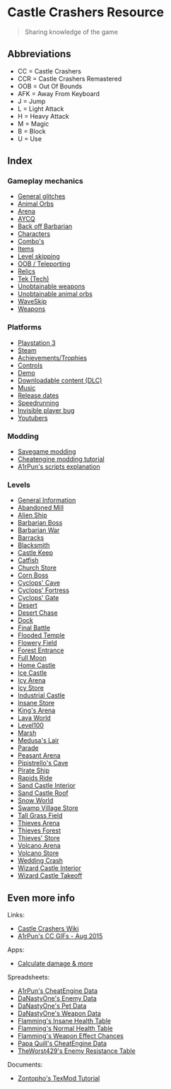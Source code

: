 # Castle Crashers Resource

> Sharing knowledge of the game

## Abbreviations

- CC = Castle Crashers
- CCR = Castle Crashers Remastered
- OOB = Out Of Bounds
- AFK = Away From Keyboard
- J = Jump
- L = Light Attack
- H = Heavy Attack
- M = Magic
- B = Block
- U = Use

## Index

### Gameplay mechanics

- [General glitches](/Levels/Glitches.md)
- [Animal Orbs](/Gameplay/AnimalOrbs.md)
- [Arena](/Gameplay/Arena.md)
- [AYCQ](/Gameplay/AYCQ.md)
- [Back off Barbarian](/Gameplay/BackOffBarbarian.md)
- [Characters](/Gameplay/Characters.md)
- [Combo's](/Gameplay/Combos.md)
- [Items](/Gameplay/Items.md)
- [Level skipping](/Gameplay/LevelSkip.md)
- [OOB / Teleporting](/Gameplay/OOB.md)
- [Relics](/Gameplay/Relics.md)
- [Tek (Tech)](/Gameplay/Tek.md)
- [Unobtainable weapons](/Gameplay/UnobtainableWeapons.md)
- [Unobtainable animal orbs](/Gameplay/UnobtainableAnimalOrbs.md)
- [WaveSkip](/Gameplay/WaveSkip.md)
- [Weapons](/Gameplay/Weapons.md)

### Platforms

- [Playstation 3](/Platforms/Playstation3.md)
- [Steam](/Platforms/Steam.md)
- [Achievements/Trophies](/Platforms/Achievements.md)
- [Controls](/Gameplay/Controls.md)
- [Demo](/Gameplay/Demo.md)
- [Downloadable content (DLC)](/Platforms/DLC.md)
- [Music](/Gameplay/Music.md)
- [Release dates](/Platforms/ReleaseDates.md)
- [Speedrunning](/Platforms/Speedrun.md)
- [Invisible player bug](/Platforms/InvisiblePlayerBug.md)
- [Youtubers](/Platforms/Youtubers.md)

### Modding

- [Savegame modding](/Modding/Modding.md)
- [Cheatengine modding tutorial](/Modding/ModTutorial.md)
- [A1rPun's scripts explanation](/Modding/A1rMods.md)

### Levels

- [General Information](/Levels/Levels.md)
- [Abandoned Mill](/Levels/AbandonedMill.md)
- [Alien Ship](/Levels/AlienShip.md)
- [Barbarian Boss](/Levels/BarbarianBoss.md)
- [Barbarian War](/Levels/BarbarianWar.md)
- [Barracks](/Levels/Barracks.md)
- [Blacksmith](/Levels/Blacksmith.md)
- [Castle Keep](/Levels/CastleKeep.md)
- [Catfish](/Levels/Catfish.md)
- [Church Store](/Levels/Stores.md)
- [Corn Boss](/Levels/CornBoss.md)
- [Cyclops' Cave](/Levels/CyclopsCave.md)
- [Cyclops' Fortress](/Levels/CyclopsFortress.md)
- [Cyclops' Gate](/Levels/CyclopsGate.md)
- [Desert](/Levels/Desert.md)
- [Desert Chase](/Levels/DesertChase.md)
- [Dock](/Levels/Dock.md)
- [Final Battle](/Levels/FinalBattle.md)
- [Flooded Temple](/Levels/FloodedTemple.md)
- [Flowery Field](/Levels/FloweryField.md)
- [Forest Entrance](/Levels/ForestEntrance.md)
- [Full Moon](/Levels/FullMoon.md)
- [Home Castle](/Levels/HomeCastle.md)
- [Ice Castle](/Levels/IceCastle.md)
- [Icy Arena](/Levels/Arenas.md)
- [Icy Store](/Levels/Stores.md)
- [Industrial Castle](/Levels/IndustrialCastle.md)
- [Insane Store](/Levels/Stores.md)
- [King's Arena](/Levels/Arenas.md)
- [Lava World](/Levels/LavaWorld.md)
- [Level100](/Levels/Level100.md)
- [Marsh](/Levels/Marsh.md)
- [Medusa's Lair](/Levels/Medusa.md)
- [Parade](/Levels/Parade.md)
- [Peasant Arena](/Levels/Arenas.md)
- [Pipistrello's Cave](/Levels/Pipistrello.md)
- [Pirate Ship](/Levels/PirateShip.md)
- [Rapids Ride](/Levels/RapidsRide.md)
- [Sand Castle Interior](/Levels/SandCastleInterior.md)
- [Sand Castle Roof](/Levels/SandCastleRoof.md)
- [Snow World](/Levels/SnowWorld.md)
- [Swamp Village Store](/Levels/Stores.md)
- [Tall Grass Field](/Levels/TallGrassField.md)
- [Thieves Arena](/Levels/Arenas.md)
- [Thieves Forest](/Levels/ThievesForest.md)
- [Thieves' Store](/Levels/Stores.md)
- [Volcano Arena](/Levels/Arenas.md)
- [Volcano Store](/Levels/Stores.md)
- [Wedding Crash](/Levels/WeddingCrash.md)
- [Wizard Castle Interior](/Levels/WizardCastleInterior.md)
- [Wizard Castle Takeoff](/Levels/WizardCastleTakeoff.md)

## Even more info

Links:

- [Castle Crashers Wiki](https://castlecrashers.fandom.com)
- [A1rPun's CC GIFs - Aug 2015](https://gfycat.com/@a1rpun)

Apps:

- [Calculate damage & more](https://github.com/A1rPun/castle-crashers-stats#readme)

Spreadsheets:

- [A1rPun's CheatEngine Data](https://docs.google.com/spreadsheets/d/1vsrf9KrzcrKVIjyHcOtaErx58amaT5JZy50lexA6_F4/edit?usp=sharing)
- [DaNastyOne's Enemy Data](https://docs.google.com/spreadsheets/d/1i0wBwif88cIp2iKHJ6T76Lc3dyPfKIF05u4IhtprJiQ/edit?usp=sharing)
- [DaNastyOne's Pet Data](https://docs.google.com/spreadsheets/d/14nxxe1AWnTycf5UY7GZNx5z00m0vfCOULqXbu959gcg/edit#gid=0)
- [DaNastyOne's Weapon Data](https://docs.google.com/spreadsheets/d/1LLmSblTYGfGQGb4ZMs4S4fBkps_TSygbZ1S4KtBfMK4/edit#gid=0)
- [Flamming's Insane Health Table](https://docs.google.com/spreadsheets/d/1JGt5SQfubBMNRuGxCjYhnSt1wVx7x4aMPySHijwIHCw/edit#gid=0)
- [Flamming's Normal Health Table](https://docs.google.com/spreadsheets/d/1Yb6Cr-9OsxA5eP42orzSR9cOr0zf9dDnYiR2Ux-BBZ0/edit)
- [Flamming's Weapon Effect Chances](https://docs.google.com/spreadsheets/d/1NwvTIMNNNjfgPJIN0cjeXNZEGdcSD4_CSwVtAOWhm7s/edit#gid=0)
- [Papa Quill's CheatEngine Data](https://docs.google.com/spreadsheets/d/18odK4GIBrYB85iHiTFYLg1QZPojBO3gHNoS2s9FbLeQ/edit?usp=sharing)
- [TheWorst429's Enemy Resistance Table](https://docs.google.com/spreadsheets/d/1InEKmk3Bg50q6gO9dNmIZxBb8duHXRf0R7F9CwHOt8Y/edit#gid=0)

Documents: 

- [Zontopho's TexMod Tutorial](https://docs.google.com/document/d/1Mt6WQolSBrKVBKBKnCvdmuhvwQa14cSiHj_dN_cT0NY/edit)
